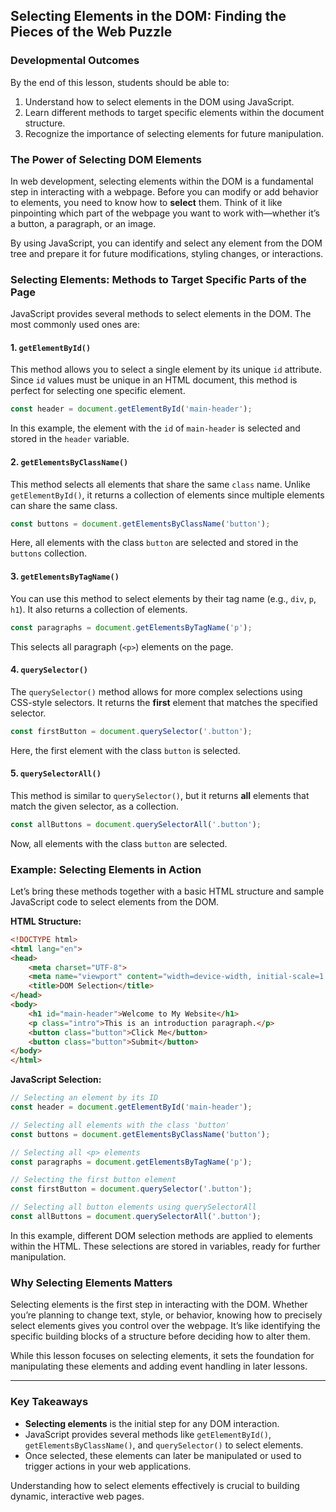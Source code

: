 ## Selecting Elements in the DOM: Finding the Pieces of the Web Puzzle

### Developmental Outcomes
By the end of this lesson, students should be able to:
1. Understand how to select elements in the DOM using JavaScript.
2. Learn different methods to target specific elements within the document structure.
3. Recognize the importance of selecting elements for future manipulation.

### The Power of Selecting DOM Elements

In web development, selecting elements within the DOM is a fundamental step in interacting with a webpage. Before you can modify or add behavior to elements, you need to know how to **select** them. Think of it like pinpointing which part of the webpage you want to work with—whether it’s a button, a paragraph, or an image.

By using JavaScript, you can identify and select any element from the DOM tree and prepare it for future modifications, styling changes, or interactions.

### Selecting Elements: Methods to Target Specific Parts of the Page

JavaScript provides several methods to select elements in the DOM. The most commonly used ones are:

#### 1. **`getElementById()`**
This method allows you to select a single element by its unique `id` attribute. Since `id` values must be unique in an HTML document, this method is perfect for selecting one specific element.

```javascript
const header = document.getElementById('main-header');
```

In this example, the element with the `id` of `main-header` is selected and stored in the `header` variable.

#### 2. **`getElementsByClassName()`**
This method selects all elements that share the same `class` name. Unlike `getElementById()`, it returns a collection of elements since multiple elements can share the same class.

```javascript
const buttons = document.getElementsByClassName('button');
```

Here, all elements with the class `button` are selected and stored in the `buttons` collection.

#### 3. **`getElementsByTagName()`**
You can use this method to select elements by their tag name (e.g., `div`, `p`, `h1`). It also returns a collection of elements.

```javascript
const paragraphs = document.getElementsByTagName('p');
```

This selects all paragraph (`<p>`) elements on the page.

#### 4. **`querySelector()`**
The `querySelector()` method allows for more complex selections using CSS-style selectors. It returns the **first** element that matches the specified selector.

```javascript
const firstButton = document.querySelector('.button');
```

Here, the first element with the class `button` is selected.

#### 5. **`querySelectorAll()`**
This method is similar to `querySelector()`, but it returns **all** elements that match the given selector, as a collection.

```javascript
const allButtons = document.querySelectorAll('.button');
```

Now, all elements with the class `button` are selected.

### Example: Selecting Elements in Action

Let’s bring these methods together with a basic HTML structure and sample JavaScript code to select elements from the DOM.

**HTML Structure:**
```html
<!DOCTYPE html>
<html lang="en">
<head>
    <meta charset="UTF-8">
    <meta name="viewport" content="width=device-width, initial-scale=1.0">
    <title>DOM Selection</title>
</head>
<body>
    <h1 id="main-header">Welcome to My Website</h1>
    <p class="intro">This is an introduction paragraph.</p>
    <button class="button">Click Me</button>
    <button class="button">Submit</button>
</body>
</html>
```

**JavaScript Selection:**
```javascript
// Selecting an element by its ID
const header = document.getElementById('main-header');

// Selecting all elements with the class 'button'
const buttons = document.getElementsByClassName('button');

// Selecting all <p> elements
const paragraphs = document.getElementsByTagName('p');

// Selecting the first button element
const firstButton = document.querySelector('.button');

// Selecting all button elements using querySelectorAll
const allButtons = document.querySelectorAll('.button');
```

In this example, different DOM selection methods are applied to elements within the HTML. These selections are stored in variables, ready for further manipulation.

### Why Selecting Elements Matters

Selecting elements is the first step in interacting with the DOM. Whether you’re planning to change text, style, or behavior, knowing how to precisely select elements gives you control over the webpage. It’s like identifying the specific building blocks of a structure before deciding how to alter them.

While this lesson focuses on selecting elements, it sets the foundation for manipulating these elements and adding event handling in later lessons.

---

### Key Takeaways
- **Selecting elements** is the initial step for any DOM interaction.
- JavaScript provides several methods like `getElementById()`, `getElementsByClassName()`, and `querySelector()` to select elements.
- Once selected, these elements can later be manipulated or used to trigger actions in your web applications.

Understanding how to select elements effectively is crucial to building dynamic, interactive web pages.